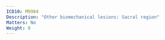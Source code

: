 ```yaml
---
ICD10: M9984
Description: "Other biomechanical lesions: Sacral region"
Matters: No
Weight: 0
---
```


